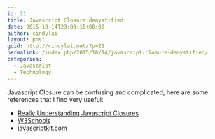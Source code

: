 ```yaml
---
id: 21
title: Javascript Closure demystified
date: 2015-10-14T23:03:15+00:00
author: cindylai
layout: post
guid: http://cindylai.net/?p=21
permalink: /index.php/2015/10/14/javascript-closure-demystified/
categories:
  - Javascript
  - Technology
---
```

Javascript Closure can be confusing and complicated, here are some references that I find very useful:

  * [Really Understanding Javascript Closures](http://blog.jhades.org/really-understanding-javascript-closures/)
  * [W3Schools](http://www.w3schools.com/js/js_function_closures.asp)
  * [javascriptkit.com](http://www.javascriptkit.com/javatutors/closures.shtml)